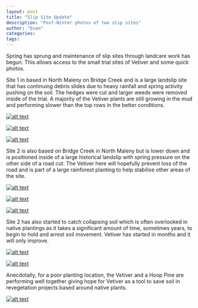 ```yaml
---
layout: post
title: "Slip Site Update"
description: "Post-Winter photos of two slip sites"
author: "Evan"
categories: 
tags: 
---
```

Spring has sprung and maintenance of slip sites through landcare work has begun. This allows access to the small trial sites of Vetiver and some quick photos.

Site 1 in based in North Maleny on Bridge Creek and is a large landslip site that has continuing debris slides due to heavy rainfall and spring activity pushing on the soil. The hedges were cut and larger weeds were removed inside of the trial. A majority of the Vetiver plants are still growing in the mud and performing slower than the top rows in the better conditions.

[![alt text](https://i.imgur.com/L2jQf9ql.jpg "Site 1")](https://u.teknik.io/deReA.jpg)

[![alt text](https://i.imgur.com/eDgT21ql.jpg "Site 1")](https://u.teknik.io/HfmI3.jpg)

[![alt text](https://i.imgur.com/zAEbzTrl.jpg "Site 1")](https://u.teknik.io/vmEQB.jpg)

Site 2 is also based on Bridge Creek in North Maleny but is lower down and is positioned inside of a large historical landslip with spring pressure on the other side of a road cut. The Vetiver here will hopefully prevent loss of the road and is part of a large rainforest planting to help stabilise other areas of the site.

[![alt text](https://i.imgur.com/xObk7iul.jpg "Site 2")](https://u.teknik.io/XfeqF.jpg)

[![alt text](https://i.imgur.com/q2Oq4fWl.jpg "Site 2")](https://u.teknik.io/z3ZDA.jpg)

[![alt text](https://i.imgur.com/XMxCrBal.jpg "Site 2")](https://u.teknik.io/e9X77.jpg)

Site 2 has also started to catch collapsing soil which is often overlooked in native plantings as it takes a significant amount of time, sometimes years, to begin to hold and arrest soil movement. Vetiver has started in months and it will only improve.

[![alt text](https://i.imgur.com/XEkRsQGl.jpg "Site 2")](https://u.teknik.io/2rqGP.jpg)

[![alt text](https://i.imgur.com/mgdjPA7l.jpg "Site 2")](https://u.teknik.io/cVCe6.jpg)

Anecdotally, for a poor planting location, the Vetiver and a Hoop Pine are performing well together giving hope for Vetiver as a tool to save soil in revegetation projects based around native plants.

[![alt text](https://i.imgur.com/Nc7Eugmm.jpg "Site 2")](https://u.teknik.io/gEJMX.jpg.jpg)


